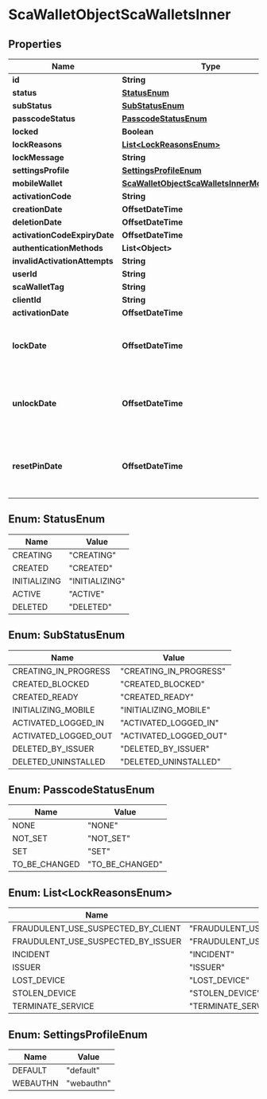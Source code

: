 

# ScaWalletObjectScaWalletsInner


## Properties

| Name | Type | Description | Notes |
|------------ | ------------- | ------------- | -------------|
|**id** | **String** |  |  [optional] |
|**status** | [**StatusEnum**](#StatusEnum) |  |  [optional] |
|**subStatus** | [**SubStatusEnum**](#SubStatusEnum) |  |  [optional] |
|**passcodeStatus** | [**PasscodeStatusEnum**](#PasscodeStatusEnum) |  |  [optional] |
|**locked** | **Boolean** |  |  [optional] |
|**lockReasons** | [**List&lt;LockReasonsEnum&gt;**](#List&lt;LockReasonsEnum&gt;) |  |  [optional] |
|**lockMessage** | **String** |  |  [optional] |
|**settingsProfile** | [**SettingsProfileEnum**](#SettingsProfileEnum) |  |  [optional] |
|**mobileWallet** | [**ScaWalletObjectScaWalletsInnerMobileWallet**](ScaWalletObjectScaWalletsInnerMobileWallet.md) |  |  [optional] |
|**activationCode** | **String** |  |  [optional] |
|**creationDate** | **OffsetDateTime** |  |  [optional] |
|**deletionDate** | **OffsetDateTime** |  |  [optional] |
|**activationCodeExpiryDate** | **OffsetDateTime** |  |  [optional] |
|**authenticationMethods** | **List&lt;Object&gt;** |  |  [optional] |
|**invalidActivationAttempts** | **String** |  |  [optional] |
|**userId** | **String** |  |  [optional] |
|**scaWalletTag** | **String** |  |  [optional] |
|**clientId** | **String** |  |  [optional] |
|**activationDate** | **OffsetDateTime** |  |  [optional] |
|**lockDate** | **OffsetDateTime** | The date and time at which the SCA Wallet was locked.  |  [optional] |
|**unlockDate** | **OffsetDateTime** | The date and time at which the SCA Wallet was unlocked.  |  [optional] |
|**resetPinDate** | **OffsetDateTime** | The date and time at which the SCA Wallet PIN was reset.  |  [optional] |



## Enum: StatusEnum

| Name | Value |
|---- | -----|
| CREATING | &quot;CREATING&quot; |
| CREATED | &quot;CREATED&quot; |
| INITIALIZING | &quot;INITIALIZING&quot; |
| ACTIVE | &quot;ACTIVE&quot; |
| DELETED | &quot;DELETED&quot; |



## Enum: SubStatusEnum

| Name | Value |
|---- | -----|
| CREATING_IN_PROGRESS | &quot;CREATING_IN_PROGRESS&quot; |
| CREATED_BLOCKED | &quot;CREATED_BLOCKED&quot; |
| CREATED_READY | &quot;CREATED_READY&quot; |
| INITIALIZING_MOBILE | &quot;INITIALIZING_MOBILE&quot; |
| ACTIVATED_LOGGED_IN | &quot;ACTIVATED_LOGGED_IN&quot; |
| ACTIVATED_LOGGED_OUT | &quot;ACTIVATED_LOGGED_OUT&quot; |
| DELETED_BY_ISSUER | &quot;DELETED_BY_ISSUER&quot; |
| DELETED_UNINSTALLED | &quot;DELETED_UNINSTALLED&quot; |



## Enum: PasscodeStatusEnum

| Name | Value |
|---- | -----|
| NONE | &quot;NONE&quot; |
| NOT_SET | &quot;NOT_SET&quot; |
| SET | &quot;SET&quot; |
| TO_BE_CHANGED | &quot;TO_BE_CHANGED&quot; |



## Enum: List&lt;LockReasonsEnum&gt;

| Name | Value |
|---- | -----|
| FRAUDULENT_USE_SUSPECTED_BY_CLIENT | &quot;FRAUDULENT_USE_SUSPECTED_BY_CLIENT&quot; |
| FRAUDULENT_USE_SUSPECTED_BY_ISSUER | &quot;FRAUDULENT_USE_SUSPECTED_BY_ISSUER&quot; |
| INCIDENT | &quot;INCIDENT&quot; |
| ISSUER | &quot;ISSUER&quot; |
| LOST_DEVICE | &quot;LOST_DEVICE&quot; |
| STOLEN_DEVICE | &quot;STOLEN_DEVICE&quot; |
| TERMINATE_SERVICE | &quot;TERMINATE_SERVICE&quot; |



## Enum: SettingsProfileEnum

| Name | Value |
|---- | -----|
| DEFAULT | &quot;default&quot; |
| WEBAUTHN | &quot;webauthn&quot; |



